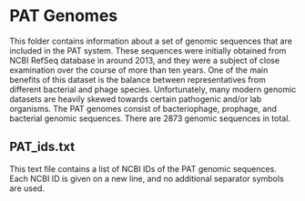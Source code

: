 # PAT Genomes

This folder contains information about a set of genomic sequences that are included in the PAT system. 
These sequences were initially obtained from NCBI RefSeq database in around 2013, and they were a subject of close examination over the course of more than ten years. 
One of the main benefits of this dataset is the balance between representatives from different bacterial and phage species. 
Unfortunately, many modern genomic datasets are heavily skewed towards certain pathogenic and/or lab organisms. 
The PAT genomes consist of bacteriophage, prophage, and bacterial genomic sequences. There are 2873 genomic sequences in total.


## **PAT_ids.txt**
This text file contains a list of NCBI IDs of the PAT genomic sequences. 
Each NCBI ID is given on a new line, and no additional separator symbols are used.
